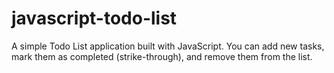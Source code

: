 # javascript-todo-list
A simple Todo List application built with JavaScript.   You can add new tasks, mark them as completed (strike-through), and remove them from the list.
